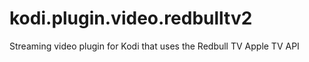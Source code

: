 # kodi.plugin.video.redbulltv2
Streaming video plugin for Kodi that uses the Redbull TV Apple TV API